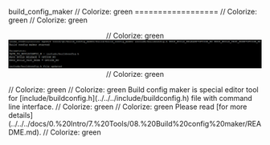 build_config_maker                                                                                                                                                                                       // Colorize: green
==================                                                                                                                                                                                       // Colorize: green
                                                                                                                                                                                                         // Colorize: green
<p align="center">                                                                                                                                                                                       // Colorize: green
    <img src="https://github.com/Gris87/ngos/blob/master/tools/qt/build_config_maker/Screenshot.png?raw=true" alt="Screenshot"/>                                                                         // Colorize: green
</p>                                                                                                                                                                                                     // Colorize: green
                                                                                                                                                                                                         // Colorize: green
Build config maker is special editor tool for [include/buildconfig.h](../../../include/buildconfig.h) file with command line interface.                                                                  // Colorize: green
                                                                                                                                                                                                         // Colorize: green
Please read [for more details](../../../docs/0.%20Intro/7.%20Tools/08.%20Build%20config%20maker/README.md).                                                                                              // Colorize: green
